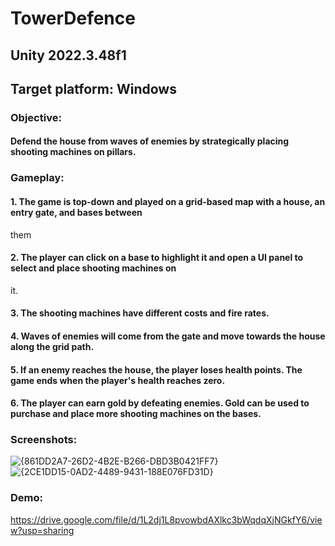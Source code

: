# TowerDefence
## Unity 2022.3.48f1
## Target platform: Windows
### Objective: 
#### Defend the house from waves of enemies by strategically placing shooting machines on pillars.
### Gameplay:
#### 1. The game is top-down and played on a grid-based map with a house, an entry gate, and bases between
them
#### 2. The player can click on a base to highlight it and open a UI panel to select and place shooting machines on
it.
#### 3. The shooting machines have different costs and fire rates.
#### 4. Waves of enemies will come from the gate and move towards the house along the grid path.
#### 5. If an enemy reaches the house, the player loses health points. The game ends when the player's health reaches zero.
#### 6. The player can earn gold by defeating enemies. Gold can be used to purchase and place more shooting machines on the bases.
### Screenshots:
![{861DD2A7-26D2-4B2E-B266-DBD3B0421FF7}](https://github.com/user-attachments/assets/31b272c2-d570-4587-b444-0b9842179b40)
![{2CE1DD15-0AD2-4489-9431-188E076FD31D}](https://github.com/user-attachments/assets/9208effe-85ff-42e8-86a3-dd786e7f8893)
### Demo:
https://drive.google.com/file/d/1L2dj1L8pvowbdAXlkc3bWqdqXjNGkfY6/view?usp=sharing
